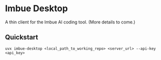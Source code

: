 # Imbue Desktop

A thin client for the Imbue AI coding tool. (More details to come.)

## Quickstart

```
uvx imbue-desktop <local_path_to_working_repo> <server_url> --api-key <api_key>
```
